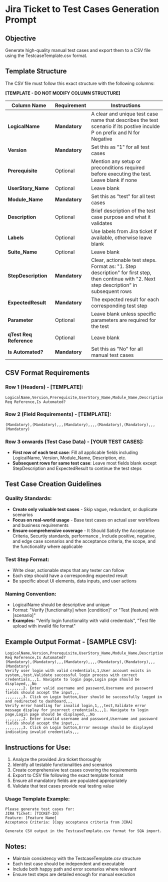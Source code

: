 # Jira Ticket to Test Cases Generation Prompt

## Objective
Generate high-quality manual test cases and export them to a CSV file using the TestcaseTemplate.csv format.

## **Template Structure**
The CSV file must follow this exact structure with the following columns:

**[TEMPLATE - DO NOT MODIFY COLUMN STRUCTURE]**

| Column Name | Requirement | Instructions |
|-------------|-------------|-------------|
| **LogicalName** | **Mandatory** | A clear and unique test case name that describes the test scenario if its postive inculde P on prefix and N for Negative|
| **Version** | **Mandatory** | Set this as "1" for all test cases |
| **Prerequisite** | Optional | Mention any setup or preconditions required before executing the test. Leave blank if none |
| **UserStory_Name** | Optional | Leave blank |
| **Module_Name** | **Mandatory** | Set this as "test" for all test cases |
| **Description** | Optional | Brief description of the test case purpose and what it validates |
| **Labels** | Optional | Use labels from Jira ticket if available, otherwise leave blank |
| **Suite_Name** |  Optional | Leave blank |
| **StepDescription** | **Mandatory** | Clear, actionable test steps. Format as: "1. Step description" for first step, then continue with "2. Next step description" in subsequent rows |
| **ExpectedResult** | **Mandatory** | The expected result for each corresponding test step |
| **Parameter** | Optional | Leave blank unless specific parameters are required for the test |
| **qTest Req Reference** | Optional | Leave blank |
| **Is Automated?** | **Mandatory** | Set this as "No" for all manual test cases |

## **CSV Format Requirements**

### **Row 1 (Headers) - [TEMPLATE]:**
```
LogicalName,Version,Prerequisite,UserStory_Name,Module_Name,Description,Labels,Suite_Name,StepDescription,ExpectedResult,Parameter,qTest Req Reference,Is Automated?
```

### **Row 2 (Field Requirements) - [TEMPLATE]:**
```
(Mandatory),(Mandatory),,,(Mandatory),,,,(Mandatory),(Mandatory),,,(Mandatory)
```

### **Row 3 onwards (Test Case Data) - [YOUR TEST CASES]:**
- **First row of each test case**: Fill all applicable fields including LogicalName, Version, Module_Name, Description, etc.
- **Subsequent rows for same test case**: Leave most fields blank except StepDescription and ExpectedResult to continue the test steps

## Test Case Creation Guidelines

### Quality Standards:
- **Create only valuable test cases** - Skip vague, redundant, or duplicate scenarios
- **Focus on real-world usage** - Base test cases on actual user workflows and business requirements
- **Ensure comprehensive coverage** - It Should Satisfy the Acceptance Criteria, Securtiy standards, performance , Include positive, negative, and edge case scenarios and the acceptance criteria, the scope, and the functionality where applicable

### Test Step Format:
- Write clear, actionable steps that any tester can follow
- Each step should have a corresponding expected result
- Be specific about UI elements, data inputs, and user actions

### Naming Convention:
- LogicalName should be descriptive and unique
- Format: "Verify [functionality] when [condition]" or "Test [feature] with [scenario]"
- **Examples:** "Verify login functionality with valid credentials", "Test file upload with invalid file format"

## **Example Output Format - [SAMPLE CSV]:**
```csv
LogicalName,Version,Prerequisite,UserStory_Name,Module_Name,Description,Labels,Suite_Name,StepDescription,ExpectedResult,Parameter,qTest Req Reference,Is Automated?
(Mandatory),(Mandatory),,,(Mandatory),,,,(Mandatory),(Mandatory),,,(Mandatory)
Verify user login with valid credentials,1,User account exists in system,,test,Validate successful login process with correct credentials,,,1. Navigate to login page,Login page should be displayed,,,No
,,,,,,,,2. Enter valid username and password,Username and password fields should accept the input,,,
,,,,,,,,3. Click on Login button,User should be successfully logged in and redirected to dashboard,,,
Verify error handling for invalid login,1,,,test,Validate error message display for incorrect credentials,,,1. Navigate to login page,Login page should be displayed,,,No
,,,,,,,,2. Enter invalid username and password,Username and password fields should accept the input,,,
,,,,,,,,3. Click on Login button,Error message should be displayed indicating invalid credentials,,,
```

## **Instructions for Use:**
1. Analyze the provided Jira ticket thoroughly
2. Identify all testable functionalities and scenarios
3. Create comprehensive test cases covering the requirements
4. Export to CSV file following the exact template format
5. Ensure all mandatory fields are populated appropriately
6. Validate that test cases provide real testing value

### **Usage Template Example:**
```
Please generate test cases for:
JIRA Ticket: [TICKET-ID]
Feature: [Feature Name]
Acceptance Criteria: [Copy acceptance criteria from JIRA]

Generate CSV output in the TestcaseTemplate.csv format for SQA import.
```

## **Notes:**
- Maintain consistency with the TestcaseTemplate.csv structure
- Each test case should be independent and executable
- Include both happy path and error scenarios where relevant
- Ensure test steps are detailed enough for manual execution
